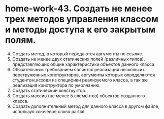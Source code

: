 # home-work-43.	Создать не менее трех методов управления классом и методы доступа к его закрытым полям.
4.	Создать метод, в который передаются аргументы по ссылке. 
5.	Создать не менее двух статических полей (различных типов), представляющих общие характеристики объектов данного класса. 
6.	Обязательным требованием является реализация нескольких перегруженных конструкторов, аргументы которых определяются студентом,исходя из специфики реализуемого класса, а так же реализация конструктора по умолчанию.
7.	Создать статический конструктор.
8.	Создать массив (не менее 5 элементов) объектов созданного класса.
9.	Создать дополнительный метод для данного класса в другом файле, используя ключевое слово partial.
